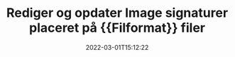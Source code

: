 ---
############################# Static ############################
layout: "auto-gen-signature"
date: 2022-03-01T15:12:22
draft: false
operation: Update
signaturetype: Image
fileformat: Ppt
productName: .NET
lang: da
productCode: net
otherformats: pdf doc docx docm dot dotm dotx odt ott rtf xls xlsx xlsm xlsb csv ods ots xltx xltm ppt pptx pps ppsx odp otp potx potm pptm ppsm
breadcrumb: Put Image signature on Ppt for C#

############################# Head ############################
head_title: "Opdater Image signaturer placeret på Ppt filer med C#"
head_description: "Brug enkel og nem at forstå .NET-koden til opdatering af Image-signaturer i signerede {{Filformat}}-dokumenter."

############################# Header ############################
title: "Rediger og opdater Image signaturer placeret på {{Filformat}} filer"
description: "API for .NET giver funktionalitet til Image signaturer, der opdateres i {{Filformat}} dokumenter. Opdater e-signaturer i dine {{Filformat}} dokumenter med et par linjer med C# kode hurtigt og nemt."
bg_image: "https://cms.admin.containerize.com/templates/aspose/App_Themes/V3/images/bg/header1.png"
bg_overlay: false
button:
    enable: true

############################# SubMenu ############################
submenu:
    enable: true

    left:
        img_alt: "GroupDocs.Signature for .NET"
        image: "https://cms.admin.containerize.com/templates/groupdocs/images/product-logos/90x90-noborder/groupdocs-signature-net.png"
        product: "GroupDocs.Signature"
        platform: ".NET"



############################# About ############################
about:
    enable: true
    title: "Lær om GroupDocs.Signature for .NET API-funktioner"
    content: |
        [GroupDocs.Signature for .NET](https://products.groupdocs.com/signature/net/) API-funktionalitet indeholder et stort udvalg af metoder til at behandle efterspurgte dokumentformater ved at bruge elektroniske signaturer. Bredt spektrum af e-signaturer som tekster, billeder, digitale certifikater, stregkoder, QR-koder, stempler eller metadata understøttes. Kunder kan tilføje, fjerne, redigere, validere eller søge i digitale signaturer i PDF-filer, MS Word-dokumenter, MS Excel-projektmapper, MS PowerPoint-præsentationer, Adobe Photoshop-filer og forskellige billedformater. Adskillige nyttige funktioner og indstillinger er tilgængelige.
    

############################# Steps ############################
steps:
    enable: true
    title_left: "Sådan ændrer du Image-signaturer i dit {{Filformat}}-dokument"
    content_left: |
        [GroupDocs.Signature for .NET](https://products.groupdocs.com/signature/net/) inkluderer nyttige funktioner som f.eks. opdatering af Image signaturer placeret på Ppt dokumenter. Det gør det muligt at ændre signaturfunktioner uden ekstra kode.
        
        * Til at starte med skal du oprette signaturobjekt, der passerer som en konstruktørparametersti til et dokument, som formodes at blive opdateret.
        * Instantiér derefter et passende bestemt signaturobjekt og opsæt dets identifikator og egenskaber, som skal ændres.
        * Til sidst skal du kalde Signatures opdateringsmetode, der sender et bestemt signaturobjekt.
        * Behandle opdatering af resultater til din meddelelse.

    title_right: "Systemkrav"
    content_right: |
        GroupDocs.Signature for .NET understøttes på alle større platforme og operativsystemer. Før du udfører koden nedenfor, skal du sørge for, at du har følgende forudsætninger installeret på dit system.

        * Operativsystemer: Microsoft Windows, Linux, MacOS
        * Udviklingsmiljøer: Microsoft Visual Studio, Xamarin, MonoDevelop
        * Frameworks: .NET Framework, .NET Standard, .NET Core, Mono
        * Download den seneste version af GroupDocs.Signature for .NET fra [Nuget](https://www.nuget.org/packages/groupdocs.signature)
         
    code: |
        ```csharp    
                
        // Set up input Ppt file
        string filePath = "input.ppt";

        // Instantiate Signature for input file
        using (GroupDocs.Signature.Signature signature = new GroupDocs.Signature.Signature(filePath))
        {
                // Id of signature which is supposed to be updated
                // such Id might be got as a result of search operation
                string id = "ff988ab1-7403-4c8d-8db7-f2a56b9f8530";

                // provide signature features to update
                // set up particular signature id
                ImageSignature signatureToUpdate = new ImageSignature(id)
                {
                    // specify signature width
                    Width = 170,
                    // specify signature height
                    Height = 250,
                    // set left position
                    Left = 10,
                    // set top position
                    Top = 10
                };

                // update signature
                bool updateResult = signature.Update(signatureToUpdate);

                // process updation result
                if (updateResult)
                {
                    Console.WriteLine("Signature was updated successfully!");
                }
        }
        ```

############################# Demos ############################
demos:
    enable: true
    title: "Opdatering af Image-signaturerne på dokumentsiderne - Live Demo"
    content: |
       Rediger forskellige elektroniske signaturer af Ppt-dokumentet lige nu ved at besøge webstedet [GroupDocs.Signature App](https://products.groupdocs.app/signature/family).          

############################# More Formats ############################
more_formats:
    enable: true
    title: "Opdater forskellige Image-signaturer via C#"
    content: |
        "Redigering af digitale signaturer, som er placeret i forskellige dokumentformater. Opdater signaturdata uden ekstra kode."
    format: 
       
       
back_to_top:
    enable: true
---